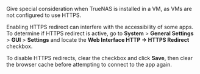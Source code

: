 &NewLine;

Give special consideration when TrueNAS is installed in a VM, as VMs are not configured to use HTTPS.

Enabling HTTPS redirect can interfere with the accessibility of some apps.
To determine if HTTPS redirect is active, go to **System** > **General Settings** > **GUI** > **Settings** and locate the **Web Interface HTTP -> HTTPS Redirect** checkbox.

To disable HTTPS redirects, clear the checkbox and click **Save**, then clear the browser cache before attempting to connect to the app again.